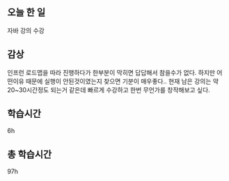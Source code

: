 ## 오늘 한 일

자바 강의 수강 

## 감상

인프런 로드맵을 따라 진행하다가 한부분이 막히면 답답해서 참을수가 없다.
하지만 어떤이유 때문에 실행이 안된것이였는지 찾으면 기분이 매우좋다..
현재 남은 강의는 약 20~30시간정도 되는거 같은데 빠르게 수강하고
한번 무언가를 창작해보고 싶다.

## 학습시간

6h <br>
## 총 학습시간

97h

